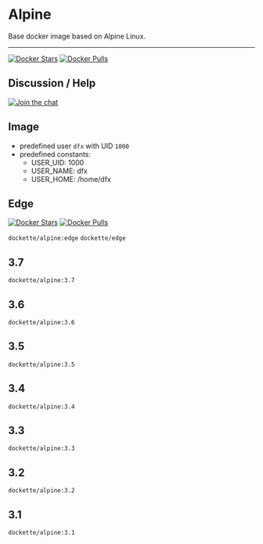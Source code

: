 # Alpine

Base docker image based on Alpine Linux.

-----

[![Docker Stars](https://img.shields.io/docker/stars/dockette/alpine.svg?style=flat)](https://hub.docker.com/r/dockette/alpine/)
[![Docker Pulls](https://img.shields.io/docker/pulls/dockette/alpine.svg?style=flat)](https://hub.docker.com/r/dockette/alpine/)

## Discussion / Help

[![Join the chat](https://img.shields.io/gitter/room/dockette/dockette.svg?style=flat-square)](https://gitter.im/contributte/contributte?utm_source=badge&utm_medium=badge&utm_campaign=pr-badge&utm_content=badge)

## Image

- predefined user `dfx` with UID `1000`
- predefined constants:
    - USER_UID: 1000
    - USER_NAME: dfx
    - USER_HOME: /home/dfx

## Edge

[![Docker Stars](https://img.shields.io/docker/stars/dockette/edge.svg?style=flat)](https://hub.docker.com/r/dockette/edge/)
[![Docker Pulls](https://img.shields.io/docker/pulls/dockette/edge.svg?style=flat)](https://hub.docker.com/r/dockette/edge/)

`dockette/alpine:edge`
`dockette/edge`

## 3.7

`dockette/alpine:3.7`

## 3.6

`dockette/alpine:3.6`

## 3.5

`dockette/alpine:3.5`

## 3.4

`dockette/alpine:3.4`

## 3.3

`dockette/alpine:3.3`

## 3.2

`dockette/alpine:3.2`

## 3.1

`dockette/alpine:3.1`
